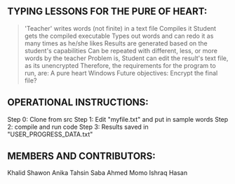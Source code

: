 TYPING LESSONS FOR THE PURE OF HEART:
-
>'Teacher' writes words (not finite) in a text file
>Compiles it
>Student gets the compiled executable
>Types out words and can redo it as many times as he/she likes
>Results are generated based on the student's capabilities
>Can be repeated with different, less, or more words by the teacher
>Problem is, Student can edit the result's text file, as its unencrypted
>Therefore, the requirements for the program to run, are:
>A pure heart
>Windows
>Future objectives: Encrypt the final file?

OPERATIONAL INSTRUCTIONS:
-
Step 0: Clone from src
Step 1: Edit "myfile.txt" and put in sample words
Step 2: compile and run code
Step 3: Results saved in "USER_PROGRESS_DATA.txt"

MEMBERS AND CONTRIBUTORS:
-
Khalid Shawon
Anika Tahsin
Saba Ahmed Momo
Ishraq Hasan
